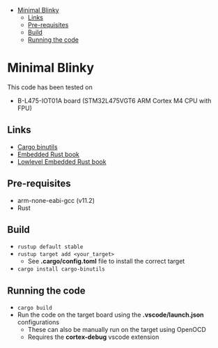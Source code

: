 - [Minimal Blinky](#minimal-blinky)
  - [Links](#links)
  - [Pre-requisites](#pre-requisites)
  - [Build](#build)
  - [Running the code](#running-the-code)

# Minimal Blinky

This code has been tested on

- B-L475-IOT01A board (STM32L475VGT6 ARM Cortex M4 CPU with FPU)

## Links

- [Cargo binutils](https://github.com/rust-embedded/cargo-binutils)
- [Embedded Rust book](https://doc.rust-lang.org/stable/embedded-book/)
- [Lowlevel Embedded Rust book](https://docs.rust-embedded.org/embedonomicon/)

## Pre-requisites

- arm-none-eabi-gcc (v11.2)
- Rust

## Build

- `rustup default stable`
- `rustup target add <your_target>`
  - See **.cargo/config.toml** file to install the correct target
- `cargo install cargo-binutils`

## Running the code

- `cargo build`
- Run the code on the target board using the **.vscode/launch.json** configurations
  - These can also be manually run on the target using OpenOCD
  - Requires the **cortex-debug** vscode extension
